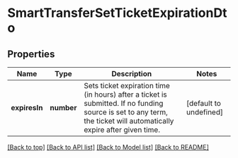 # SmartTransferSetTicketExpirationDto

## Properties

|Name | Type | Description | Notes|
|------------ | ------------- | ------------- | -------------|
|**expiresIn** | **number** | Sets ticket expiration time (in hours) after a ticket is submitted. If no funding source is set to any term, the ticket will automatically expire after given time. | [default to undefined]|




[[Back to top]](#) [[Back to API list]](../../README.md#documentation-for-api-endpoints) [[Back to Model list]](../../README.md#documentation-for-models) [[Back to README]](../../README.md)
